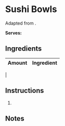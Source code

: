 # Sushi Bowls

Adapted from []().

**Serves:** 

## Ingredients

| Amount | Ingredient
| :----: | :---------
|  


## Instructions

1. 

## Notes
